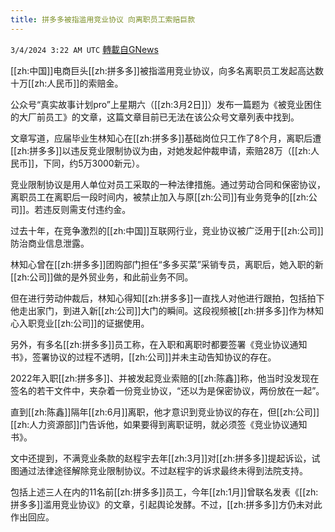 ```yaml
---
title: 拼多多被指滥用竞业协议 向离职员工索赔巨款
---
```

`3/4/2024 3:22 AM UTC` [轉載自GNews](https://gnews.org/articles/2362150)

[[zh:中国]]电商巨头[[zh:拼多多]]被指滥用竞业协议，向多名离职员工发起高达数十万[[zh:人民币]]的索赔金。

公众号“真实故事计划pro”上星期六（[[zh:3月2日]]）发布一篇题为《被竞业困住的大厂前员工》的文章，这篇文章目前已无法在该公众号文章列表中找到。

文章写道，应届毕业生林知心在[[zh:拼多多]]基础岗位只工作了8个月，离职后遭[[zh:拼多多]]以违反竞业限制协议为由，对她发起仲裁申请，索赔28万（[[zh:人民币]]，下同，约5万3000新元）。

竞业限制协议是用人单位对员工采取的一种法律措施。通过劳动合同和保密协议，离职员工在离职后一段时间内，被禁止加入与原[[zh:公司]]有业务竞争的[[zh:公司]]。若违反则需支付违约金。

过去十年，在竞争激烈的[[zh:中国]]互联网行业，竞业协议被广泛用于[[zh:公司]]防治商业信息泄露。

林知心曾在[[zh:拼多多]]团购部门担任“多多买菜”采销专员，离职后，她入职的新[[zh:公司]]做的是外贸业务，和此前业务不同。

但在进行劳动仲裁后，林知心得知[[zh:拼多多]]一直找人对他进行跟拍，包括拍下他走出家门，到进入新[[zh:公司]]大门的瞬间。这段视频被[[zh:拼多多]]作为林知心入职竞业[[zh:公司]]的证据使用。

另外，有多名[[zh:拼多多]]员工称，在入职和离职时都要签署《竞业协议通知书》，签署协议的过程不透明，[[zh:公司]]并未主动告知协议的存在。

2022年入职[[zh:拼多多]]、并被发起竞业索赔的[[zh:陈鑫]]称，他当时没发现在签名的若干文件中，夹杂着一份竞业协议，“还以为是保密协议，两份放在一起”。

直到[[zh:陈鑫]]隔年[[zh:6月]]离职，他才意识到竞业协议的存在，但[[zh:公司]][[zh:人力资源部]]门告诉他，如果要得到离职证明，就必须签《竞业协议通知书》。

文中还提到，不满竞业条款的赵程宇去年[[zh:3月]]对[[zh:拼多多]]提起诉讼，试图通过法律途径解除竞业限制协议。不过赵程宇的诉求最终未得到法院支持。

包括上述三人在内的11名前[[zh:拼多多]]员工，今年[[zh:1月]]曾联名发表《[[zh:拼多多]]滥用竞业协议》的文章，引起舆论发酵。不过，[[zh:拼多多]]方仍未对此作出回应。
